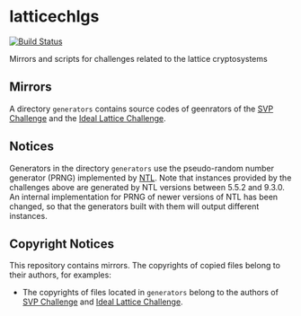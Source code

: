 # latticechlgs

[![Build Status](https://travis-ci.org/tell/latticechlgs.svg?branch=master)](https://travis-ci.org/tell/latticechlgs)

Mirrors and scripts for challenges related to the lattice cryptosystems

## Mirrors
A directory `generators` contains source codes of geenrators of the [SVP Challenge](https://www.latticechallenge.org/svp-challenge/) and the [Ideal Lattice Challenge](https://www.latticechallenge.org/ideallattice-challenge/).

## Notices

Generators in the directory `generators` use the pseudo-random number generator (PRNG) implemented by [NTL](http://www.shoup.net/ntl/).
Note that instances provided by the challenges above are generated by NTL versions between 5.5.2 and 9.3.0.
An internal implementation for PRNG of newer versions of NTL has been changed, so that the generators built with them will output different instances.

## Copyright Notices

This repository contains mirrors. The copyrights of copied files belong to their authors, for examples:
- The copyrights of files located in `generators` belong to the authors of [SVP Challenge](https://www.latticechallenge.org/svp-challenge/) and [Ideal Lattice Challenge](https://www.latticechallenge.org/ideallattice-challenge/).
